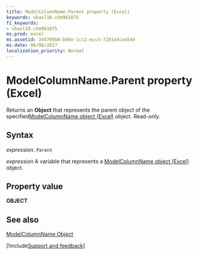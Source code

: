 ```yaml
---
title: ModelColumnName.Parent property (Excel)
keywords: vbaxl10.chm961075
f1_keywords:
- vbaxl10.chm961075
ms.prod: excel
ms.assetid: 344706b0-b9de-1cc2-ecc4-7201e4caa54e
ms.date: 06/08/2017
localization_priority: Normal
---
```



# ModelColumnName.Parent property (Excel)

Returns an  **Object** that represents the parent object of the specified[ModelColumnName object (Excel)](Excel.modelcolumnname.md) object. Read-only.


## Syntax

_expression_. `Parent`

_expression_ A variable that represents a [ModelColumnName object (Excel)](Excel.modelcolumnname.md) object.


## Property value

 **OBJECT**


## See also



[ModelColumnName Object](Excel.modelcolumnname.md)

[!include[Support and feedback](~/includes/feedback-boilerplate.md)]